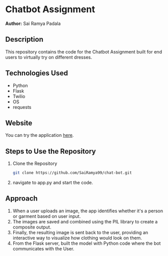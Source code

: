# Chatbot Assignment

**Author:** Sai Ramya Padala

## Description
This repository contains the code for the Chatbot Assignment built for end users to virtually try on different dresses.

## Technologies Used
- Python
- Flask
- Twilio
- OS
- requests

## Website
You can try the application [here](https://huggingface.co/spaces/Kwai-Kolors/Kolors-Virtual-Try-On).

## Steps to Use the Repository

1. Clone the Repository
   ```bash
   git clone https://github.com/SaiRamya99/chat-bot.git
2. navigate to app.py and start the code.

## Approach
1. When a user uploads an image, the app identifies whether it's a person or garment based on user input. 
2. The images are saved and combined using the PIL library to create a composite output. 
3. Finally, the resulting image is sent back to the user, providing an interactive way to visualize how clothing would look on them.
4. From the Flask server, built the model with Python code where the bot communicates with the User.

